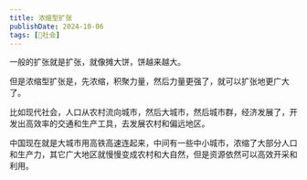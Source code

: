 ```yaml
---
title: 浓缩型扩张
publishDate: 2024-10-06
tags: [👫社会]
---
```


一般的扩张就是扩张，就像摊大饼，饼越来越大。

但是浓缩型扩张是，先浓缩，积聚力量，然后力量更强了，就可以扩张地更广大了。

比如现代社会，人口从农村流向城市，然后大城市，然后城市群，经济发展了，开发出高效率的交通和生产工具，去发展农村和偏远地区。

中国现在就是大城市用高铁高速连起来，中间有一些中小城市，浓缩了大部分人口和生产力，其它广大地区就慢慢变成农村和大自然，但是资源依然可以高效开采和利用。
